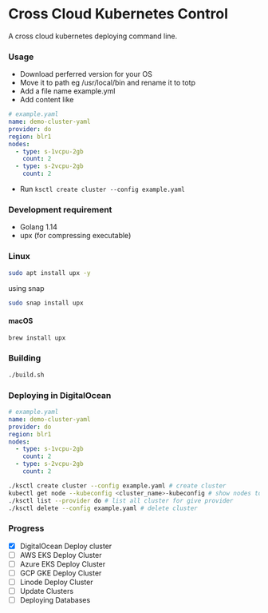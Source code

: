 # Cross Cloud Kubernetes Control

A cross cloud kubernetes deploying command line.

### Usage
- Download perferred version for your OS
- Move it to path eg /usr/local/bin and rename it to totp
- Add a file name example.yml 
- Add content like 
```yaml
# example.yaml
name: demo-cluster-yaml
provider: do
region: blr1
nodes:
  - type: s-1vcpu-2gb
    count: 2
  - type: s-2vcpu-2gb
    count: 2
```
- Run `ksctl create cluster --config example.yaml`

### Development requirement

- Golang 1.14
- upx (for compressing executable)

### Linux
```bash
sudo apt install upx -y
```
using snap
```bash
sudo snap install upx
```

#### macOS
```zsh
brew install upx
```

### Building
```bash
./build.sh
```

### Deploying in DigitalOcean
```yaml
# example.yaml
name: demo-cluster-yaml
provider: do
region: blr1
nodes:
  - type: s-1vcpu-2gb
    count: 2
  - type: s-2vcpu-2gb
    count: 2
```

```bash
./ksctl create cluster --config example.yaml # create cluster
kubectl get node --kubeconfig <cluster_name>-kubeconfig # show nodes to new k8s cluster
./ksctl list --provider do # list all cluster for give provider
./ksctl delete --config example.yaml # delete cluster
```

### Progress

- [X] DigitalOcean Deploy cluster 
- [ ] AWS EKS Deploy Cluster
- [ ] Azure EKS Deploy Cluster
- [ ] GCP GKE Deploy Cluster
- [ ] Linode Deploy Cluster
- [ ] Update Clusters
- [ ] Deploying Databases
